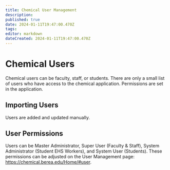```yaml
---
title: Chemical User Management
description: 
published: true
date: 2024-01-11T19:47:00.470Z
tags: 
editor: markdown
dateCreated: 2024-01-11T19:47:00.470Z
---
```


# Chemical Users
Chemical users can be faculty, staff, or students. There are only a small list of users who have access to the chemical application. Permissions are set in the application.

## Importing Users

Users are added and updated manually.

 ## User Permissions
 
Users can be Master Administrator, Super User (Faculty & Staff), System Administrator (Student EHS Workers), and System User (Students). These permissions can be adjusted on the User Management page: https://chemical.berea.edu/Home/#user.
 